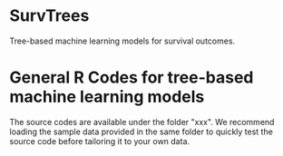 # SurvTrees
Tree-based machine learning models for survival outcomes. 

# General R Codes for tree-based machine learning models
The source codes are available under the folder "xxx". We recommend loading the sample data provided in the same folder to quickly test the source code before tailoring it to your own data.
